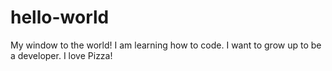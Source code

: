 # hello-world
My window to the world!
I am learning how to code. I want to grow up to be a developer.
I love Pizza!
